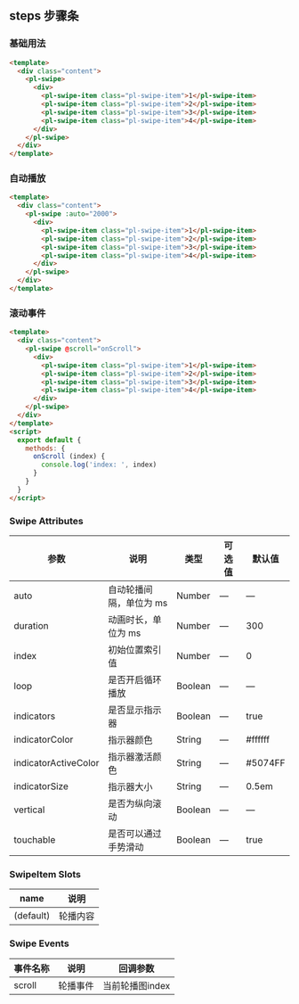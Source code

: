 ## steps 步骤条

### 基础用法

```html
<template>
  <div class="content">
    <pl-swipe>
      <div>
        <pl-swipe-item class="pl-swipe-item">1</pl-swipe-item>
        <pl-swipe-item class="pl-swipe-item">2</pl-swipe-item>
        <pl-swipe-item class="pl-swipe-item">3</pl-swipe-item>
        <pl-swipe-item class="pl-swipe-item">4</pl-swipe-item>
      </div>
    </pl-swipe>
  </div>
</template>
```

### 自动播放

```html
<template>
  <div class="content">
    <pl-swipe :auto="2000">
      <div>
        <pl-swipe-item class="pl-swipe-item">1</pl-swipe-item>
        <pl-swipe-item class="pl-swipe-item">2</pl-swipe-item>
        <pl-swipe-item class="pl-swipe-item">3</pl-swipe-item>
        <pl-swipe-item class="pl-swipe-item">4</pl-swipe-item>
      </div>
    </pl-swipe>
  </div>
</template>
```


### 滚动事件

```html
<template>
  <div class="content">
    <pl-swipe @scroll="onScroll">
      <div>
        <pl-swipe-item class="pl-swipe-item">1</pl-swipe-item>
        <pl-swipe-item class="pl-swipe-item">2</pl-swipe-item>
        <pl-swipe-item class="pl-swipe-item">3</pl-swipe-item>
        <pl-swipe-item class="pl-swipe-item">4</pl-swipe-item>
      </div>
    </pl-swipe>
  </div>
</template>
<script>
  export default {
    methods: {
      onScroll (index) {
        console.log('index: ', index)
      }
    }
  }
</script>
```

### Swipe Attributes
| 参数      | 说明    | 类型      | 可选值       | 默认值   |
|---------- |-------- |---------- |-------------  |-------- |
| auto                  | 自动轮播间隔，单位为 ms  | Number | — | — |
| duration              | 动画时长，单位为 ms    | Number | — | 300 |
| index                 | 初始位置索引值        | Number | — | 0 |
| loop                  | 是否开启循环播放       | Boolean | — | — |
| indicators            | 是否显示指示器        | Boolean | — | true |
| indicatorColor        | 指示器颜色          | String | — | #ffffff |
| indicatorActiveColor  | 指示器激活颜色        | String | — | #5074FF |
| indicatorSize         | 指示器大小          | String | — | 0.5em |
| vertical              | 是否为纵向滚动        | Boolean | — | — |
| touchable             | 是否可以通过手势滑动     | Boolean | — | true |


### SwipeItem Slots
| name      | 说明    | 
|---------- |-------- |
| (default) | 轮播内容 |

### Swipe Events
| 事件名称      | 说明    | 回调参数      |
|---------- |-------- |---------- |
| scroll     |   轮播事件   | 当前轮播图index | 
